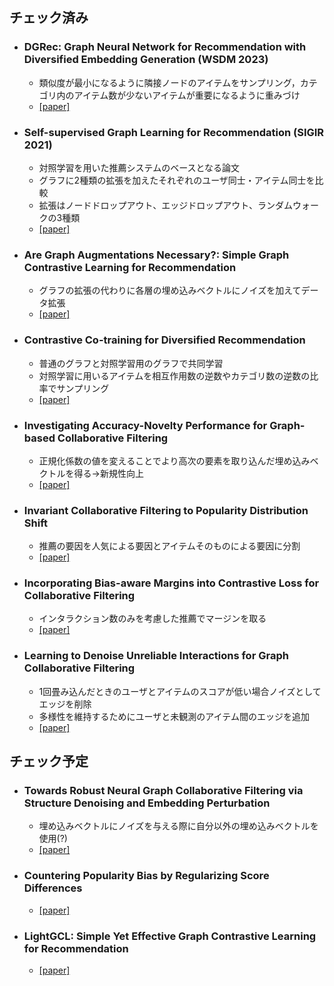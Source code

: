 ## チェック済み
+ ### DGRec: Graph Neural Network for Recommendation with Diversified Embedding Generation (WSDM 2023)
  - 類似度が最小になるように隣接ノードのアイテムをサンプリング，カテゴリ内のアイテム数が少ないアイテムが重要になるように重みづけ
  - [[paper]](https://arxiv.org/abs/2211.10486)
  
+ ### Self-supervised Graph Learning for Recommendation (SIGIR 2021)
  - 対照学習を用いた推薦システムのベースとなる論文
  - グラフに2種類の拡張を加えたそれぞれのユーザ同士・アイテム同士を比較
  - 拡張はノードドロップアウト、エッジドロップアウト、ランダムウォークの3種類
  - [[paper]](https://arxiv.org/abs/2010.10783)
  
+ ### Are Graph Augmentations Necessary?: Simple Graph Contrastive Learning for Recommendation
  - グラフの拡張の代わりに各層の埋め込みベクトルにノイズを加えてデータ拡張
  - [[paper]](https://arxiv.org/abs/2112.08679)
  
+ ### Contrastive Co-training for Diversified Recommendation
  - 普通のグラフと対照学習用のグラフで共同学習
  - 対照学習に用いるアイテムを相互作用数の逆数やカテゴリ数の逆数の比率でサンプリング
  - [[paper]](https://www.amazon.science/publications/contrastive-so-training-for-diversified-recommendation)
  
+ ### Investigating Accuracy-Novelty Performance for Graph-based Collaborative Filtering
  - 正規化係数の値を変えることでより高次の要素を取り込んだ埋め込みベクトルを得る→新規性向上
  - [[paper]](https://arxiv.org/abs/2204.12326)
  
+ ### Invariant Collaborative Filtering to Popularity Distribution Shift
  - 推薦の要因を人気による要因とアイテムそのものによる要因に分割
  - [[paper]](https://arxiv.org/abs/2302.05328)
  
+ ### Incorporating Bias-aware Margins into Contrastive Loss for Collaborative Filtering
  - インタラクション数のみを考慮した推薦でマージンを取る
  - [[paper]](https://arxiv.org/abs/2210.11054)

+ ### Learning to Denoise Unreliable Interactions for Graph Collaborative Filtering
  - 1回畳み込んだときのユーザとアイテムのスコアが低い場合ノイズとしてエッジを削除
  - 多様性を維持するためにユーザと未観測のアイテム間のエッジを追加
  - [[paper]](https://dl.acm.org/doi/abs/10.1145/3477495.3531889) 

## チェック予定

+ ### Towards Robust Neural Graph Collaborative Filtering via Structure Denoising and Embedding Perturbation
  - 埋め込みベクトルにノイズを与える際に自分以外の埋め込みベクトルを使用(?)
  - [[paper]](https://dl.acm.org/doi/10.1145/3568396)

+ ### Countering Popularity Bias by Regularizing Score Differences
  - [[paper]](https://dl.acm.org/doi/abs/10.1145/3523227.3546757)

+ ### LightGCL: Simple Yet Effective Graph Contrastive Learning for Recommendation
  - [[paper]](https://arxiv.org/abs/2302.08191)
